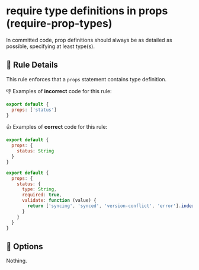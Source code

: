# require type definitions in props (require-prop-types)

In committed code, prop definitions should always be as detailed as possible, specifying at least type(s).

## :book: Rule Details

This rule enforces that a `props` statement contains type definition.

:-1: Examples of **incorrect** code for this rule:

```js
export default {
  props: ['status']
}
```

:+1: Examples of **correct** code for this rule:

```js
export default {
  props: {
    status: String
  }
}
```

```js
export default {
  props: {
    status: {
      type: String,
      required: true,
      validate: function (value) {
        return ['syncing', 'synced', 'version-conflict', 'error'].indexOf(value) !== -1
      }
    }
  }
}
```
## :wrench: Options

Nothing.
